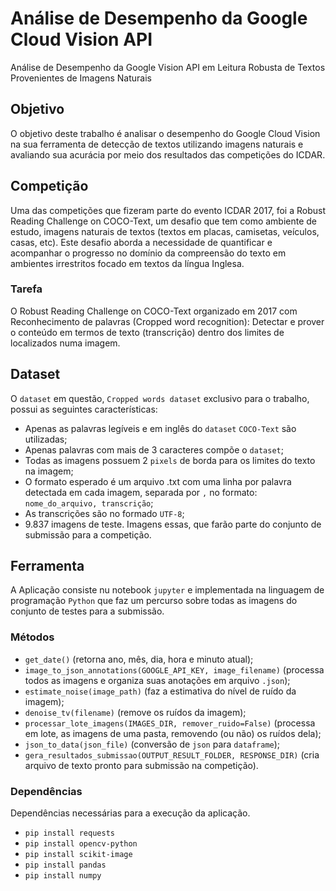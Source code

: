 # Análise de Desempenho da Google Cloud Vision API

Análise de Desempenho da Google Vision API  em Leitura Robusta de Textos Provenientes de Imagens Naturais

## Objetivo

O objetivo deste trabalho é analisar o desempenho do Google Cloud Vision na sua ferramenta de detecção de textos utilizando imagens naturais e avaliando sua acurácia por meio dos resultados das competições do ICDAR.

## Competição

Uma das competições que fizeram parte do evento ICDAR 2017, foi a Robust Reading Challenge on COCO-Text, um desafio que tem como ambiente de estudo, imagens naturais de textos (textos em placas, camisetas, veículos, casas, etc). Este desafio aborda a necessidade de quantificar e acompanhar o progresso no domínio da compreensão do texto em ambientes irrestritos focado em textos da língua Inglesa.

### Tarefa

O Robust Reading Challenge on COCO-Text organizado em 2017 com Reconhecimento de palavras (Cropped word recognition): Detectar e prover o conteúdo em termos de texto (transcrição) dentro dos limites de localizados numa imagem.

## Dataset

O `dataset` em questão, `Cropped words dataset` exclusivo para o trabalho, possui as seguintes características:

- Apenas as palavras legíveis e em inglês do `dataset` `COCO-Text` são utilizadas;
- Apenas palavras com mais de 3 caracteres compõe o `dataset`;
- Todas as imagens possuem 2 `pixels` de borda para os limites do texto na imagem;
- O formato esperado é um arquivo .txt com uma linha por palavra detectada em cada imagem, separada por `,` no formato: `nome_do_arquivo, transcrição`;
- As transcrições são no formado `UTF-8`;
- 9.837 imagens de teste. Imagens essas, que farão parte do conjunto de submissão para a competição.

## Ferramenta

A Aplicação consiste nu notebook `jupyter` e implementada na linguagem de programação `Python` que faz um percurso sobre todas as imagens do conjunto de testes para a submissão. 

### Métodos
- `get_date()` (retorna ano, mês, dia, hora e minuto atual);
- `image_to_json_annotations(GOOGLE_API_KEY, image_filename)` (processa todos as imagens e organiza suas anotações em arquivo `.json`);
- `estimate_noise(image_path)` (faz a estimativa do nível de ruído da imagem);
- `denoise_tv(filename)` (remove os ruídos da imagem);
- `processar_lote_imagens(IMAGES_DIR, remover_ruido=False)` (processa em lote, as imagens de uma pasta, removendo (ou não) os ruídos dela);
- `json_to_data(json_file)` (conversão de `json` para `dataframe`);
- `gera_resultados_submissao(OUTPUT_RESULT_FOLDER, RESPONSE_DIR)` (cria arquivo de texto pronto para submissão na competição).

### Dependências
Dependências necessárias para a execução da aplicação.
- `pip install requests`
- `pip install opencv-python`
- `pip install scikit-image`
- `pip install pandas`
- `pip install numpy`


